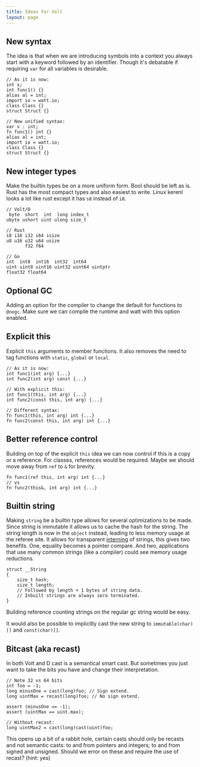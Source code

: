 ```yaml
---
title: Ideas for Volt
layout: page
---
```


New syntax
---
The idea is that when we are introducing symbols into a context you always start with a keyword followed by an identifier. Though it's debatable if requiring `var` for all variables is desirable.

```
// As it is now:
int x;
int func1() {}
alias al = int;
import io = watt.io;
class Class {}
struct Struct {}

// New unified syntax:
var x : int;
fn func1() int {}
alias al = int;
import io = watt.io;
class Class {}
struct Struct {}
```

New integer types
---
Make the builtin types be on a more uniform form. Bool should be left as is. Rust has the most compact types and also easiest to write. Linux kerenl looks a lot like rust except it has `s8` instead of `i8`.

```
// Volt/D
 byte  short  int  long index_t
ubyte ushort uint ulong size_t

// Rust
i8 i16 i32 i64 isize
u8 u16 u32 u64 usize
       f32 f64

// Go
int  int8  int16  int32  int64
uint uint8 uint16 uint32 uint64 uintptr
float32 float64
```

Optional GC
---
Adding an option for the compiler to change the default for functions to `@nogc`. Make sure we can compile the runtime and watt with this option enabled.

Explicit this
---
Explicit `this` arguments to member functions. It also removes the need to tag functions with `static`, `global` or `local`.

```
// As it is now:
int func1(int arg) {...}
int func2(int arg) const {...}

// With explicit this:
int func1(this, int arg) {...}
int func2(const this, int arg) {...}

// Different syntax:
fn func1(this, int arg) int {...}
fn func2(const this, int arg) int {...}
```

Better reference control
---
Building on top of the explicit `this` idea we can now control if this is a copy or a reference. For classes, references would be required.  Maybe we should move away from `ref` to `&` for brevity.

```
fn func1(ref this, int arg) int {...}
// vs
fn func2(this&, int arg) int {...}
```

Builtin string
---
Making `string` be a builtin type allows for several optimizations to be made. Since string is immutable it allows us to cache the hash for the string. The string length is now in the `object` instead, leading to less memory usage at the referee site. It allows for transparent [interning](https://en.wikipedia.org/wiki/String_interning) of strings, this gives two benefits. One, equality becomes a pointer compare. And two, applications that use many common strings (like a compiler) could see memory usage reductions.

```
struct __String
{
	size_t hash;
	size_t length;
	// Followed by length + 1 bytes of string data.
	// Inbuilt strings are always zero terminated.
}
```

Building reference counting strings on the regular gc string would be easy.

It would also be possible to implicitly cast the new string to `immutable(char)[]` and  `const(char)[]`.

Bitcast (aka recast)
---
In both Volt and D cast is a semantical smart cast. But sometimes you just want to take the bits you have and change their interpretation.

```
// Note 32 vs 64 bits
int foo = -1;
long minusOne = cast(long)foo; // Sign extend.
long uintMax = recast(long)foo; // No sign extend.

assert (minusOne == -1);
assert (uintMax == uint.max);

// Without recast:
long uintMax2 = cast(long)cast(uint)foo;
```

This opens up a bit of a rabbit hole, certain casts should only be recasts and not semantic casts: to and from pointers and integers; to and from signed and unsigned. Should we error on these and require the use of recast? (hint: yes)
